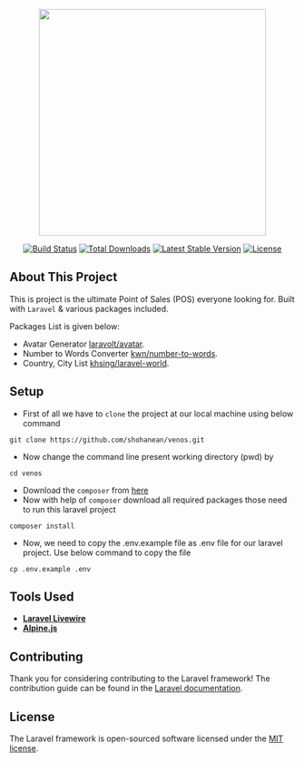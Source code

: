 <p align="center"><a href="https://laravel.com" target="_blank"><img src="https://raw.githubusercontent.com/laravel/art/master/logo-lockup/5%20SVG/2%20CMYK/1%20Full%20Color/laravel-logolockup-cmyk-red.svg" width="400"></a></p>

<p align="center">
<a href="https://travis-ci.org/laravel/framework"><img src="https://travis-ci.org/laravel/framework.svg" alt="Build Status"></a>
<a href="https://packagist.org/packages/laravel/framework"><img src="https://img.shields.io/packagist/dt/laravel/framework" alt="Total Downloads"></a>
<a href="https://packagist.org/packages/laravel/framework"><img src="https://img.shields.io/packagist/v/laravel/framework" alt="Latest Stable Version"></a>
<a href="https://packagist.org/packages/laravel/framework"><img src="https://img.shields.io/packagist/l/laravel/framework" alt="License"></a>
</p>

## About This Project

This is project is the ultimate Point of Sales (POS) everyone looking for. Built with `Laravel` & various packages included.

Packages List is given below:

- Avatar Generator [laravolt/avatar](https://github.com/laravolt/avatar).
- Number to Words Converter [kwn/number-to-words](https://github.com/kwn/number-to-words).
- Country, City List [khsing/laravel-world](https://github.com/khsing/laravel-world).



## Setup

- First of all we have to `clone` the project at our local machine using below command
```
git clone https://github.com/shohanean/venos.git
```
- Now change the command line present working directory (pwd) by
```
cd venos
```
- Download the `composer` from [here](https://getcomposer.org/download/)
- Now with help of `composer` download all required packages those need to run this laravel project
```
composer install
```
- Now, we need to copy the .env.example file as .env file for our laravel project. Use below command to copy the file
```
cp .env.example .env
```
## Tools Used

- **[Laravel Livewire](https://laravel-livewire.com/)**
- **[Alpine.js](https://alpinejs.dev/)**

## Contributing

Thank you for considering contributing to the Laravel framework! The contribution guide can be found in the [Laravel documentation](https://laravel.com/docs/contributions).

## License

The Laravel framework is open-sourced software licensed under the [MIT license](https://opensource.org/licenses/MIT).
